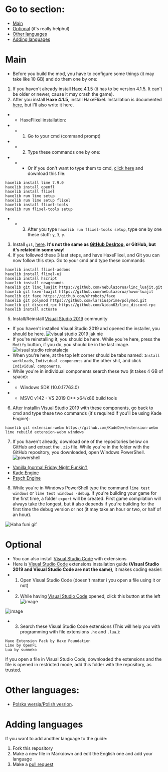 # Go to section:
- [Main](#Main)
- [Optional](#Optional) (it's really helphul)
- [Other languages](#Other-languages)
- [Adding languages](#Adding-languages)


# Main
- Before you build the mod, you have to configure some things (it may take like 10 GB) and do them one by one:
1. If you haven't already install [Haxe 4.1.5](https://haxe.org/download/version/4.1.5/) (it has to be version 4.1.5. It can't be older or newer, cause it may crash the game).
2. After you install **Haxe 4.1.5**, install HaxeFlixel. Installation is documented [here](https://haxeflixel.com/documentation/install-haxeflixel/), but I'll also  write it here.
- - HaxeFlixel installation:
- - 1. Go to your cmd (command prompt)
- - 2. Type these commands one by one:
- - - Or if you don't want to type them to cmd, [click here](https://github.com/teotm/friday-night-funkin-source-code-guide/blob/main/batchFiles/1_haxe_commands_part_1.bat) and download this file:
```
haxelib install lime 7.9.0
haxelib install openfl
haxelib install flixel
haxelib run lime setup
haxelib run lime setup flixel
haxelib install flixel-tools
haxelib run flixel-tools setup
```
- - 3. After you type `haxelib run flixel-tools setup`, type one by one these stuff: `y`, `3`, `y`.
3. Install `git`, [here](https://git-scm.com/downloads). **It's not the same as [GitHub Desktop](https://desktop.github.com/), or GitHub, but it's related in some way!**
4. If you followed these 3 last steps, and have HaxeFlixel, and Git you can now follow this step. Go to your cmd and type these commands
```
haxelib install flixel-addons
haxelib install flixel-ui
haxelib install hscript
haxelib install newgrounds
haxelib git linc_luajit https://github.com/nebulazorua/linc_luajit.git
haxelib git hxvm-luajit https://github.com/nebulazorua/hxvm-luajit
haxelib git faxe https://github.com/uhrobots/faxe
haxelib git polymod https://github.com/larsiusprime/polymod.git
haxelib git discord_rpc https://github.com/Aidan63/linc_discord-rpc
haxelib install actuate
```
5. Install/Reinstall [Visual Studio 2019](https://visualstudio.microsoft.com/vs/community/) community
- If you haven't installed Visual Studio 2019 and opened the installer, you should be here. ![visual studio 2019 jak nie](https://user-images.githubusercontent.com/84466597/137597065-bd7605aa-2f23-4407-b123-c8c77f76a568.png)
- If you're reinstalling it, you should be here. While you're here, press the `Modify` button, if you do, you should be in the last image. ![visual studio reinstalacja](https://user-images.githubusercontent.com/84466597/137597193-b1610f54-ff06-483d-af22-226e9ff772e3.png)
- When you're here, at the top left corner should be tabs named: `Install workloads`, `Individual components` and the other shit, and click `Individual components`.
- While you're in individual components search these two (it takes 4 GB of space):
- - Windows SDK (10.0.17763.0)
- - MSVC v142 - VS 2019 C++ x64/x86 build tools
6. After installin Visual Studio 2019 with these components, go back to cmd and type these two commands (it's required if you'll be using Kade Engine):
```
haxelib git extension-webm https://github.com/KadeDev/extension-webm
lime rebuild extension-webm windows
```
7. If you haven't already, download one of the repositories below on GitHub and extract the `.zip` file. While you're in the folder with the GitHub repository, you downloaded, open Windows PowerShell. ![powershell](https://user-images.githubusercontent.com/84466597/137597690-4ad0016b-edec-4361-ba3b-093bf687fb21.png)
- [Vanilla (normal Friday Night Funkin')](https://github.com/ninjamuffin99/Funkin)
- [Kade Engine](https://github.com/KadeDev/Kade-Engine)
- [Psych Engine](https://github.com/ShadowMario/FNF-PsychEngine)
8. While you're in Windows PowerShell type the command `lime test windows` or `lime test windows -debug`. If you're building your game for the first time, a folder `export` will be created. First game compilation will always take the longest, but it also depends if you're building for the first time the debug version or not (it may take an hour or two, or half of an hour).

![Haha funi gif](https://media.discordapp.net/attachments/779638570226810900/892839578145267752/caption.gif)


# Optional
- You can also install [Visual Studio Code](https://code.visualstudio.com/download) with extensions
- Here is [Visual Studio Code](https://code.visualstudio.com/download) extensions installation guide **(Visual Studio 2019 and Visual Studio Code are not the same)**, it makes coding easier:
- 1. Open Visual Studio Code (doesn't matter i you open a file using it or not)
- 2. While having [Visual Studio Code](https://code.visualstudio.com/download) opened, click this button at the left ![image](https://user-images.githubusercontent.com/84466597/135144105-66e2d630-aa99-4fbe-a417-8c8fc4e320a6.png)

![image](https://user-images.githubusercontent.com/84466597/135144029-e304a26c-633a-4010-8e36-e0e4751fc944.png)

- 3. Search these Visual Studio Code extensions (This will help you with programming with file extensions `.hx` and `.lua`.):
```
Haxe Extension Pack by Haxe Foundation
Lime by OpenFL
Lua by sumneko
```
If you open a file in Visual Studio Code, downloaded the extensions and the file is opened in restricted mode, add this folder with the repository, as trusted.

# Other languages:
- [Polska wersja/Polish vesrion](https://github.com/teotm/friday-night-funkin-source-code-guide/blob/main/otherLangs/polVesion/README.md).

# Adding languages
If you want to add another language to the guide:
1. Fork this repository
2. Make a new file in Markdown and edit the English one and add your language
3. Make a [pull request](https://github.com/teotm/friday-night-funkin-source-code-guide/pulls)